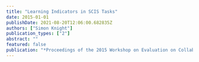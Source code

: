 ```yaml
---
title: "Learning Indicators in SCIS Tasks"
date: 2015-01-01
publishDate: 2021-08-20T12:06:00.682835Z
authors: ["Simon Knight"]
publication_types: ["2"]
abstract: ""
featured: false
publication: "*Proceedings of the 2015 Workshop on Evaluation on Collaborative Information łdots*"
---
```


